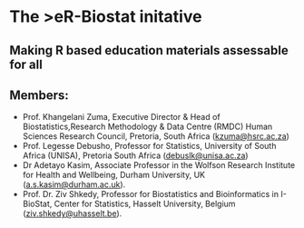 # The >eR-Biostat initative
## Making R based education materials assessable for all
## Members:
* Prof. Khangelani Zuma, Executive Director & Head of Biostatistics,Research Methodology & Data Centre (RMDC)
Human Sciences Research Council, Pretoria, South Africa (kzuma@hsrc.ac.za)
* Prof. Legesse Debusho, Professor for Statistics, University of South Africa (UNISA), Pretoria South Africa (debuslk@unisa.ac.za)
* Dr Adetayo Kasim, Associate Professor in the Wolfson Research Institute for Health and Wellbeing, Durham University, UK (a.s.kasim@durham.ac.uk).
* Prof. Dr. Ziv Shkedy, Professor for Biostatistics and Bioinformatics in I-BioStat, Center for Statistics, Hasselt University, Belgium (ziv.shkedy@uhasselt.be). 
